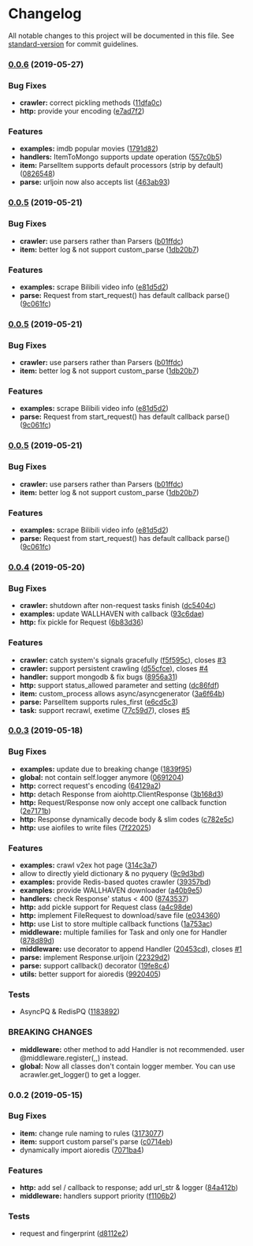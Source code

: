 # Changelog

All notable changes to this project will be documented in this file. See [standard-version](https://github.com/conventional-changelog/standard-version) for commit guidelines.

### [0.0.6](https://github.com/pansenlin30/aCrawler/compare/v0.0.5...v0.0.6) (2019-05-27)


### Bug Fixes

* **crawler:** correct pickling methods ([11dfa0c](https://github.com/pansenlin30/aCrawler/commit/11dfa0c))
* **http:** provide your encoding ([e7ad7f2](https://github.com/pansenlin30/aCrawler/commit/e7ad7f2))


### Features

* **examples:** imdb popular movies ([1791d82](https://github.com/pansenlin30/aCrawler/commit/1791d82))
* **handlers:** ItemToMongo supports update operation ([557c0b5](https://github.com/pansenlin30/aCrawler/commit/557c0b5))
* **item:** ParselItem supports default processors (strip by default) ([0826548](https://github.com/pansenlin30/aCrawler/commit/0826548))
* **parse:** urljoin now also accepts list ([463ab93](https://github.com/pansenlin30/aCrawler/commit/463ab93))



### [0.0.5](https://github.com/pansenlin30/aCrawler/compare/v0.0.4...v0.0.5) (2019-05-21)


### Bug Fixes

* **crawler:** use parsers rather than Parsers ([b01ffdc](https://github.com/pansenlin30/aCrawler/commit/b01ffdc))
* **item:** better log & not support custom_parse ([1db20b7](https://github.com/pansenlin30/aCrawler/commit/1db20b7))


### Features

* **examples:** scrape Bilibili video info ([e81d5d2](https://github.com/pansenlin30/aCrawler/commit/e81d5d2))
* **parse:** Request from start_request() has default callback parse() ([9c061fc](https://github.com/pansenlin30/aCrawler/commit/9c061fc))



### [0.0.5](https://github.com/pansenlin30/aCrawler/compare/v0.0.4...v0.0.5) (2019-05-21)


### Bug Fixes

* **crawler:** use parsers rather than Parsers ([b01ffdc](https://github.com/pansenlin30/aCrawler/commit/b01ffdc))
* **item:** better log & not support custom_parse ([1db20b7](https://github.com/pansenlin30/aCrawler/commit/1db20b7))


### Features

* **examples:** scrape Bilibili video info ([e81d5d2](https://github.com/pansenlin30/aCrawler/commit/e81d5d2))
* **parse:** Request from start_request() has default callback parse() ([9c061fc](https://github.com/pansenlin30/aCrawler/commit/9c061fc))



### [0.0.5](https://github.com/pansenlin30/aCrawler/compare/v0.0.4...v0.0.5) (2019-05-21)


### Bug Fixes

* **crawler:** use parsers rather than Parsers ([b01ffdc](https://github.com/pansenlin30/aCrawler/commit/b01ffdc))
* **item:** better log & not support custom_parse ([1db20b7](https://github.com/pansenlin30/aCrawler/commit/1db20b7))


### Features

* **examples:** scrape Bilibili video info ([e81d5d2](https://github.com/pansenlin30/aCrawler/commit/e81d5d2))
* **parse:** Request from start_request() has default callback parse() ([9c061fc](https://github.com/pansenlin30/aCrawler/commit/9c061fc))



### [0.0.4](https://github.com/pansenlin30/aCrawler/compare/v0.0.3...v0.0.4) (2019-05-20)


### Bug Fixes

* **crawler:** shutdown after non-request tasks finish ([dc5404c](https://github.com/pansenlin30/aCrawler/commit/dc5404c))
* **examples:** update WALLHAVEN with callback ([93c6dae](https://github.com/pansenlin30/aCrawler/commit/93c6dae))
* **http:** fix pickle for Request ([6b83d36](https://github.com/pansenlin30/aCrawler/commit/6b83d36))


### Features

* **crawler:** catch system's signals gracefully ([f5f595c](https://github.com/pansenlin30/aCrawler/commit/f5f595c)), closes [#3](https://github.com/pansenlin30/aCrawler/issues/3)
* **crawler:** support persistent crawling ([d55cfce](https://github.com/pansenlin30/aCrawler/commit/d55cfce)), closes [#4](https://github.com/pansenlin30/aCrawler/issues/4)
* **handler:** support mongodb & fix bugs ([8956a31](https://github.com/pansenlin30/aCrawler/commit/8956a31))
* **http:** support status_allowed parameter and setting ([dc86fdf](https://github.com/pansenlin30/aCrawler/commit/dc86fdf))
* **item:** custom_process allows async/asyncgenerator ([3a6f64b](https://github.com/pansenlin30/aCrawler/commit/3a6f64b))
* **parse:** ParselItem supports rules_first ([e6cd5c3](https://github.com/pansenlin30/aCrawler/commit/e6cd5c3))
* **task:** support recrawl, exetime ([77c59d7](https://github.com/pansenlin30/aCrawler/commit/77c59d7)), closes [#5](https://github.com/pansenlin30/aCrawler/issues/5)



### [0.0.3](https://github.com/pansenlin30/aCrawler/compare/v0.0.2...v0.0.3) (2019-05-18)


### Bug Fixes

* **examples:** update due to breaking change ([1839f95](https://github.com/pansenlin30/aCrawler/commit/1839f95))
* **global:** not contain self.logger anymore ([0691204](https://github.com/pansenlin30/aCrawler/commit/0691204))
* **http:** correct request's encoding ([64129a2](https://github.com/pansenlin30/aCrawler/commit/64129a2))
* **http:** detach Response from aiohttp.ClientResponse ([3b168d3](https://github.com/pansenlin30/aCrawler/commit/3b168d3))
* **http:** Request/Response now only accept one callback function ([2e7171b](https://github.com/pansenlin30/aCrawler/commit/2e7171b))
* **http:** Response dynamically decode body & slim codes ([c782e5c](https://github.com/pansenlin30/aCrawler/commit/c782e5c))
* **http:** use aiofiles to write files ([7f22025](https://github.com/pansenlin30/aCrawler/commit/7f22025))


### Features

* **examples:** crawl v2ex hot page ([314c3a7](https://github.com/pansenlin30/aCrawler/commit/314c3a7))
* allow to directly yield dictionary & no pyquery ([9c9d3bd](https://github.com/pansenlin30/aCrawler/commit/9c9d3bd))
* **examples:** provide Redis-based quotes crawler ([39357bd](https://github.com/pansenlin30/aCrawler/commit/39357bd))
* **examples:** provide WALLHAVEN downloader ([a40b9e5](https://github.com/pansenlin30/aCrawler/commit/a40b9e5))
* **handlers:** check Response' status < 400 ([8743537](https://github.com/pansenlin30/aCrawler/commit/8743537))
* **http:** add pickle support for Request class ([a4c98de](https://github.com/pansenlin30/aCrawler/commit/a4c98de))
* **http:** implement FileRequest to download/save file ([e034360](https://github.com/pansenlin30/aCrawler/commit/e034360))
* **http:** use List to store multiple callback functions ([1a753ac](https://github.com/pansenlin30/aCrawler/commit/1a753ac))
* **middleware:** multiple families for Task and only one for Handler ([878d89d](https://github.com/pansenlin30/aCrawler/commit/878d89d))
* **middleware:** use decorator to append Handler ([20453cd](https://github.com/pansenlin30/aCrawler/commit/20453cd)), closes [#1](https://github.com/pansenlin30/aCrawler/issues/1)
* **parse:** implement Response.urljoin ([22329d2](https://github.com/pansenlin30/aCrawler/commit/22329d2))
* **parse:** support callback() decorator ([19fe8c4](https://github.com/pansenlin30/aCrawler/commit/19fe8c4))
* **utils:** better support for aioredis ([9920405](https://github.com/pansenlin30/aCrawler/commit/9920405))


### Tests

* AsyncPQ & RedisPQ ([1183892](https://github.com/pansenlin30/aCrawler/commit/1183892))


### BREAKING CHANGES

* **middleware:** other method to add Handler is not recommended. user @middleware.register(,,)
instead.
* **global:** Now all classes don't contain logger member. You can use acrawler.get_logger() to
get a logger.



### 0.0.2 (2019-05-15)


### Bug Fixes

* **item:** change rule naming to rules ([3173077](https://github.com/pansenlin30/aCrawler/commit/3173077))
* **item:** support custom parsel's parse ([c0714eb](https://github.com/pansenlin30/aCrawler/commit/c0714eb))
* dynamically import aioredis ([7071ba4](https://github.com/pansenlin30/aCrawler/commit/7071ba4))


### Features

* **http:** add sel / callback to response; add url_str & logger ([84a412b](https://github.com/pansenlin30/aCrawler/commit/84a412b))
* **middleware:** handlers support priority ([f1106b2](https://github.com/pansenlin30/aCrawler/commit/f1106b2))


### Tests

* request and fingerprint ([d8112e2](https://github.com/pansenlin30/aCrawler/commit/d8112e2))

